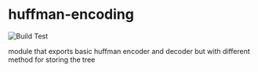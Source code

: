 # huffman-encoding
![Build Test](https://github.com/samualtnorman/huffman-encoding/workflows/Build%20Test/badge.svg)

module that exports basic huffman encoder and decoder but with different method for storing the tree

